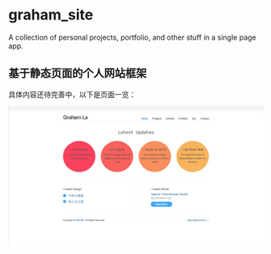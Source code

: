 graham_site
===========

A collection of personal projects, portfolio, and other stuff in a single page app.

## 基于静态页面的个人网站框架
具体内容还待完善中，以下是页面一览：

![主页](glance.jpg)